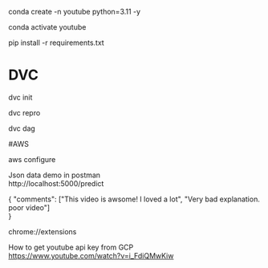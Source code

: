 conda create -n youtube python=3.11 -y

conda activate youtube

pip install -r requirements.txt

# DVC <br>
dvc init

dvc repro

dvc dag <br>


#AWS <br>

aws configure <br>

Json data demo in postman <br>
http://localhost:5000/predict <br>

{
    "comments": ["This video is awsome! I loved a lot", "Very bad explanation. poor video"] <br>
}


chrome://extensions <br>

How to get youtube api key from GCP <br>
https://www.youtube.com/watch?v=i_FdiQMwKiw <br>
